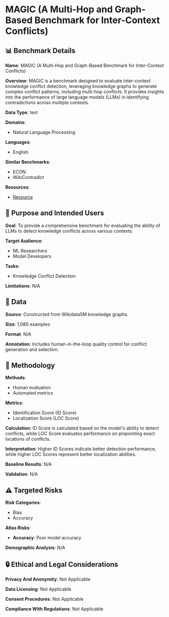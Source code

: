 # MAGIC (A Multi-Hop and Graph-Based Benchmark for Inter-Context Conflicts)

## 📊 Benchmark Details

**Name**: MAGIC (A Multi-Hop and Graph-Based Benchmark for Inter-Context Conflicts)

**Overview**: MAGIC is a benchmark designed to evaluate inter-context knowledge conflict detection, leveraging knowledge graphs to generate complex conflict patterns, including multi-hop conflicts. It provides insights into the performance of large language models (LLMs) in identifying contradictions across multiple contexts.

**Data Type**: text

**Domains**:
- Natural Language Processing

**Languages**:
- English

**Similar Benchmarks**:
- ECON
- WikiContradict

**Resources**:
- [Resource](N/A)

## 🎯 Purpose and Intended Users

**Goal**: To provide a comprehensive benchmark for evaluating the ability of LLMs to detect knowledge conflicts across various contexts.

**Target Audience**:
- ML Researchers
- Model Developers

**Tasks**:
- Knowledge Conflict Detection

**Limitations**: N/A

## 💾 Data

**Source**: Constructed from Wikidata5M knowledge graphs.

**Size**: 1,080 examples

**Format**: N/A

**Annotation**: Includes human-in-the-loop quality control for conflict generation and selection.

## 🔬 Methodology

**Methods**:
- Human evaluation
- Automated metrics

**Metrics**:
- Identification Score (ID Score)
- Localization Score (LOC Score)

**Calculation**: ID Score is calculated based on the model's ability to detect conflicts, while LOC Score evaluates performance on pinpointing exact locations of conflicts.

**Interpretation**: Higher ID Scores indicate better detection performance, while higher LOC Scores represent better localization abilities.

**Baseline Results**: N/A

**Validation**: N/A

## ⚠️ Targeted Risks

**Risk Categories**:
- Bias
- Accuracy

**Atlas Risks**:
- **Accuracy**: Poor model accuracy

**Demographic Analysis**: N/A

## 🔒 Ethical and Legal Considerations

**Privacy And Anonymity**: Not Applicable

**Data Licensing**: Not Applicable

**Consent Procedures**: Not Applicable

**Compliance With Regulations**: Not Applicable
